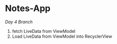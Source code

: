 # Notes-App
*Day 4 Branch*

1) fetch LiveData from ViewModel 
2) Load LiveData from ViewModel into RecyclerView
